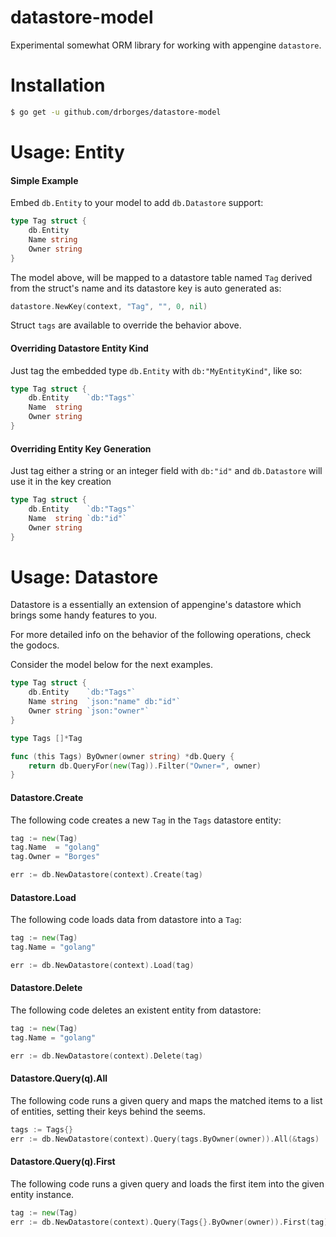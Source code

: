 # datastore-model

Experimental somewhat ORM library for working with appengine `datastore`.

# Installation

```bash
$ go get -u github.com/drborges/datastore-model
```

# Usage: Entity

#### Simple Example

Embed `db.Entity` to your model to add `db.Datastore` support:

```go
type Tag struct {
	db.Entity
	Name string
	Owner string
}
```

The model above, will be mapped to a datastore table named `Tag` derived from the struct's name and its datastore key is
auto generated as:

```go
datastore.NewKey(context, "Tag", "", 0, nil)
```

Struct `tags` are available to override the behavior above. 

#### Overriding Datastore Entity Kind

Just tag the embedded type `db.Entity` with `db:"MyEntityKind"`, like so: 

```go
type Tag struct {
	db.Entity    `db:"Tags"`
	Name  string
	Owner string
}
```

#### Overriding Entity Key Generation

Just tag either a string or an integer field with `db:"id"` and `db.Datastore` will use it in the key creation

```go
type Tag struct {
	db.Entity    `db:"Tags"`
	Name  string `db:"id"`
	Owner string
}
```

# Usage: Datastore

Datastore is a essentially an extension of appengine's datastore which brings some handy features to you.

For more detailed info on the behavior of the following operations, check the godocs.

Consider the model below for the next examples.

```go
type Tag struct {
	db.Entity    `db:"Tags"`
	Name string  `json:"name" db:"id"`
	Owner string `json:"owner"`
}

type Tags []*Tag

func (this Tags) ByOwner(owner string) *db.Query {
	return db.QueryFor(new(Tag)).Filter("Owner=", owner)
}
```

#### Datastore.Create

The following code creates a new `Tag` in the `Tags` datastore entity:

```go
tag := new(Tag)
tag.Name  = "golang"
tag.Owner = "Borges"

err := db.NewDatastore(context).Create(tag)
```

#### Datastore.Load

The following code loads data from datastore into a `Tag`:

```go
tag := new(Tag)
tag.Name = "golang"

err := db.NewDatastore(context).Load(tag)
```

#### Datastore.Delete

The following code deletes an existent entity from datastore:

```go
tag := new(Tag)
tag.Name = "golang"

err := db.NewDatastore(context).Delete(tag)
```

#### Datastore.Query(q).All

The following code runs a given query and maps the matched items to a list of entities, setting their keys behind the seems.

```go
tags := Tags{}
err := db.NewDatastore(context).Query(tags.ByOwner(owner)).All(&tags)
```

#### Datastore.Query(q).First

The following code runs a given query and loads the first item into the given entity instance.

```go
tag := new(Tag)
err := db.NewDatastore(context).Query(Tags{}.ByOwner(owner)).First(tag)
```